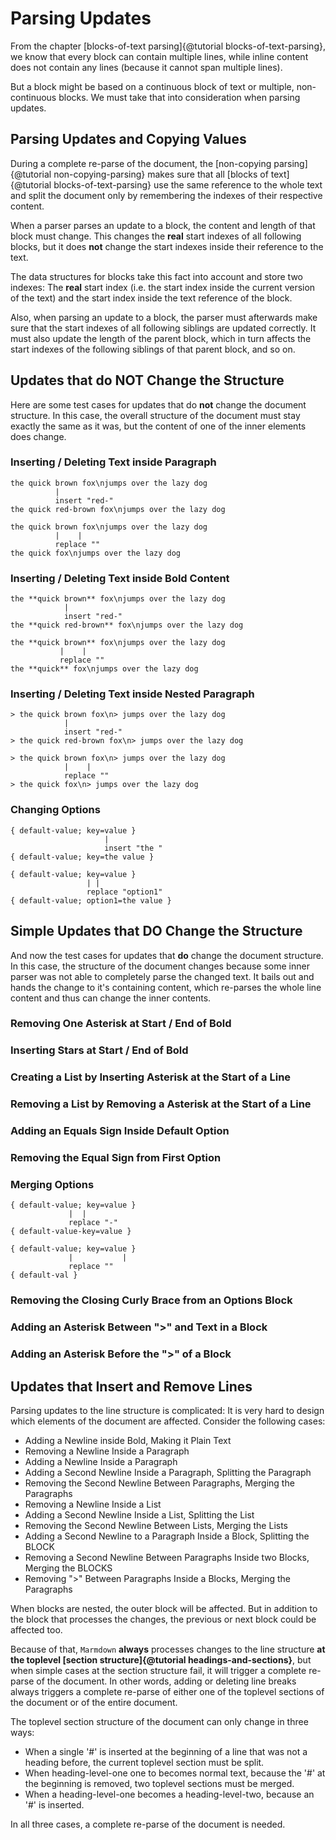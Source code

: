 # Parsing Updates

From the chapter [blocks-of-text parsing]{@tutorial blocks-of-text-parsing}, we know
that every block can contain multiple lines, while inline content does not
contain any lines (because it cannot span multiple lines).

But a block might be based on a continuous block of text or multiple, non-continuous
blocks. We must take that into consideration when parsing updates.

## Parsing Updates and Copying Values

During a complete re-parse of the document, the [non-copying parsing]{@tutorial non-copying-parsing}
makes sure that all [blocks of text]{@tutorial blocks-of-text-parsing} use the
same reference to the whole text and split the document only by remembering
the indexes of their respective content.

When a parser parses an update to a block, the content and length of that
block must change. This changes the **real** start indexes of all following
blocks, but it does **not** change the start indexes inside their reference
to the text.

The data structures for blocks take this fact into account and store two
indexes: The **real** start index (i.e. the start index inside the current
version of the text) and the start index inside the text reference of the block.

Also, when parsing an update to a block, the parser must afterwards make
sure that the start indexes of all following siblings are updated correctly.
It must also update the length of the parent block, which in turn affects
the start indexes of the following siblings of that parent block, and so
on.

## Updates that do NOT Change the Structure

Here are some test cases for updates that do **not** change the document
structure. In this case, the overall structure of the document must stay
exactly the same as it was, but the content of one of the inner elements
does change.

### Inserting / Deleting Text inside Paragraph

```
the quick brown fox\njumps over the lazy dog
          |
          insert "red-"
the quick red-brown fox\njumps over the lazy dog
```

```
the quick brown fox\njumps over the lazy dog
          |    |
          replace ""
the quick fox\njumps over the lazy dog
```

### Inserting / Deleting Text inside Bold Content

```
the **quick brown** fox\njumps over the lazy dog
            |
            insert "red-"
the **quick red-brown** fox\njumps over the lazy dog
```

```
the **quick brown** fox\njumps over the lazy dog
           |    |
           replace ""
the **quick** fox\njumps over the lazy dog
```

### Inserting / Deleting Text inside Nested Paragraph

```
> the quick brown fox\n> jumps over the lazy dog
            |
            insert "red-"
> the quick red-brown fox\n> jumps over the lazy dog
```

```
> the quick brown fox\n> jumps over the lazy dog
            |    |
            replace ""
> the quick fox\n> jumps over the lazy dog
```

### Changing Options

```
{ default-value; key=value }
                     |
                     insert "the "
{ default-value; key=the value }
```

```
{ default-value; key=value }
                 | |
                 replace "option1"
{ default-value; option1=the value }
```

## Simple Updates that DO Change the Structure

And now the test cases for updates that **do** change the document structure.
In this case, the structure of the document changes because some inner parser
was not able to completely parse the changed text. It bails out and hands
the change to it's containing content, which re-parses the whole line content
and thus can change the inner contents.

### Removing One Asterisk at Start / End of Bold

### Inserting Stars at Start / End of Bold

### Creating a List by Inserting Asterisk at the Start of a Line

### Removing a List by Removing a Asterisk at the Start of a Line

### Adding an Equals Sign Inside Default Option

### Removing the Equal Sign from First Option

### Merging Options

```
{ default-value; key=value }
             |  |
             replace "-"
{ default-value-key=value }
```

```
{ default-value; key=value }
             |           |
             replace ""
{ default-val }
```

### Removing the Closing Curly Brace from an Options Block

### Adding an Asterisk Between ">" and Text in a Block

### Adding an Asterisk Before the ">" of a Block

## Updates that Insert and Remove Lines

Parsing updates to the line structure is complicated: It is very hard to
design which elements of the document are affected. Consider the following
cases:

* Adding a Newline inside Bold, Making it Plain Text
* Removing a Newline Inside a Paragraph
* Adding a Newline Inside a Paragraph
* Adding a Second Newline Inside a Paragraph, Splitting the Paragraph
* Removing the Second Newline Between Paragraphs, Merging the Paragraphs
* Removing a Newline Inside a List
* Adding a Second Newline Inside a List, Splitting the List
* Removing the Second Newline Between Lists, Merging the Lists
* Adding a Second Newline to a Paragraph Inside a Block, Splitting the BLOCK
* Removing a Second Newline Between Paragraphs Inside two Blocks, Merging the BLOCKS
* Removing ">" Between Paragraphs Inside a Blocks, Merging the Paragraphs

When blocks are nested, the outer block will be affected. But in addition to
the block that processes the changes, the previous or next block could be
affected too.

Because of that, `Marmdown` **always** processes changes to the line structure
**at the toplevel [section structure]{@tutorial headings-and-sections}**, but
when simple cases at the section structure fail, it will trigger a complete
re-parse of the document. In other words, adding or deleting line breaks
always triggers a complete re-parse of either one of the toplevel sections
of the document or of the entire document.

The toplevel section structure of the document can only change in three ways:

* When a single '#' is inserted at the beginning of a line that was not
  a heading before, the current toplevel section must be split.
* When heading-level-one one to becomes normal text, because the '#' at
  the beginning is removed, two toplevel sections must be merged.
* When a heading-level-one becomes a heading-level-two, because an '#' is
  inserted.

In all three cases, a complete re-parse of the document is needed.
